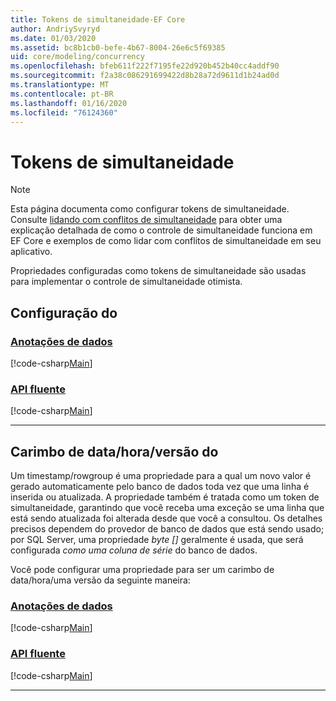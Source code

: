 ```yaml
---
title: Tokens de simultaneidade-EF Core
author: AndriySvyryd
ms.date: 01/03/2020
ms.assetid: bc8b1cb0-befe-4b67-8004-26e6c5f69385
uid: core/modeling/concurrency
ms.openlocfilehash: bfeb611f222f7195fe22d920b452b40cc4addf90
ms.sourcegitcommit: f2a38c086291699422d8b28a72d9611d1b24ad0d
ms.translationtype: MT
ms.contentlocale: pt-BR
ms.lasthandoff: 01/16/2020
ms.locfileid: "76124360"
---
```

# <a name="concurrency-tokens"></a>Tokens de simultaneidade

> [!NOTE]
> Esta página documenta como configurar tokens de simultaneidade. Consulte [lidando com conflitos de simultaneidade](../saving/concurrency.md) para obter uma explicação detalhada de como o controle de simultaneidade funciona em EF Core e exemplos de como lidar com conflitos de simultaneidade em seu aplicativo.

Propriedades configuradas como tokens de simultaneidade são usadas para implementar o controle de simultaneidade otimista.

## <a name="configuration"></a>Configuração do

### <a name="data-annotationstabdata-annotations"></a>[Anotações de dados](#tab/data-annotations)

[!code-csharp[Main](../../../samples/core/Modeling/DataAnnotations/Concurrency.cs?name=Concurrency&highlight=5)]

### <a name="fluent-apitabfluent-api"></a>[API fluente](#tab/fluent-api)

[!code-csharp[Main](../../../samples/core/Modeling/FluentAPI/Concurrency.cs?name=Concurrency&highlight=5)]

***

## <a name="timestamprowversion"></a>Carimbo de data/hora/versão do

Um timestamp/rowgroup é uma propriedade para a qual um novo valor é gerado automaticamente pelo banco de dados toda vez que uma linha é inserida ou atualizada. A propriedade também é tratada como um token de simultaneidade, garantindo que você receba uma exceção se uma linha que está sendo atualizada foi alterada desde que você a consultou. Os detalhes precisos dependem do provedor de banco de dados que está sendo usado; por SQL Server, uma propriedade *byte []* geralmente é usada, que será configurada *como uma coluna de série* do banco de dados.

Você pode configurar uma propriedade para ser um carimbo de data/hora/uma versão da seguinte maneira:

### <a name="data-annotationstabdata-annotations"></a>[Anotações de dados](#tab/data-annotations)

[!code-csharp[Main](../../../samples/core/Modeling/DataAnnotations/Timestamp.cs?name=Timestamp&highlight=7)]

### <a name="fluent-apitabfluent-api"></a>[API fluente](#tab/fluent-api)

[!code-csharp[Main](../../../samples/core/Modeling/FluentAPI/Timestamp.cs?name=Timestamp&highlight=9,17)]

***
